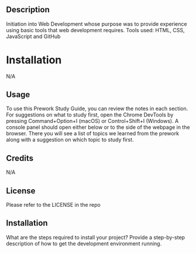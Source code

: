 # <Prework Study Guide Webpage>

## Description


Initiation into Web Development whose purpose was to provide experience using basic tools that web development requires. 
Tools used: HTML, CSS, JavaScript and GitHub



# Installation
N/A

## Usage
To use this Prework Study Guide, you can review the notes in each section. For suggestions on what to study first, open the Chrome DevTools by pressing Command+Option+I (macOS) or Control+Shift+I (Windows). A console panel should open either below or to the side of the webpage in the browser. There you will see a list of topics we learned from the prework along with a suggestion on which topic to study first.

## Credits
N/A

## License

Please refer to the LICENSE in the repo

## Installation

What are the steps required to install your project? Provide a step-by-step description of how to get the development environment running.

